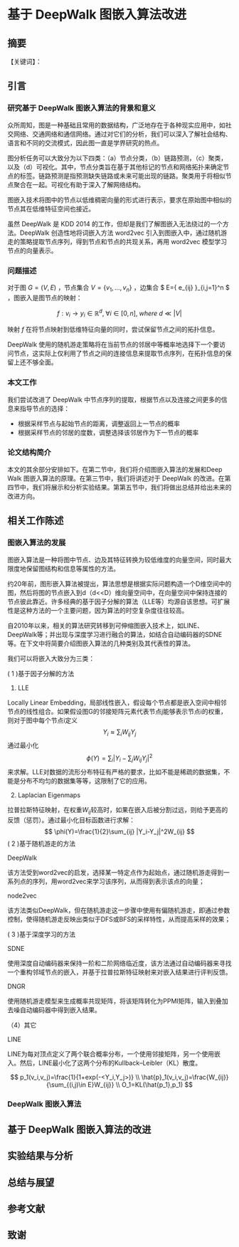 # 基于 DeepWalk 图嵌入算法改进



## 摘要





【关键词】：



## 引言

### 研究基于 DeepWalk 图嵌入算法的背景和意义

众所周知，图是一种基础且常用的数据结构，广泛地存在于各种现实应用中，如社交网络、交通网络和通信网络。通过对它们的分析，我们可以深入了解社会结构、语言和不同的交流模式，因此图一直是学界研究的热点。

图分析任务可以大致分为以下四类：（a）节点分类，（b）链路预测，（c）聚类，以及（d）可视化。其中，节点分类旨在基于其他标记的节点和网络拓扑来确定节点的标签。链路预测是指预测缺失链路或未来可能出现的链路。聚类用于将相似节点聚合在一起。可视化有助于深入了解网络结构。

图嵌入技术将图中的节点以低维稠密向量的形式进行表示，要求在原始图中相似的节点其在低维特征空间也接近。

虽然 DeepWalk 是 KDD 2014 的工作，但却是我们了解图嵌入无法绕过的一个方法。DeepWalk 创造性地将词嵌入方法 word2vec 引入到图嵌入中，通过随机游走的策略提取节点序列，得到节点和节点的共现关系，再用 word2vec 模型学习节点的向量表示。

### 问题描述

对于图 $G=(V,E)$ ，节点集合 $V=\{v_1,\dots,v_n\}$ ，边集合 $ E=\{ e_{ij} \}_{i,j=1}^n $ ，图嵌入是图节点的映射：

$$  f:v_i \to y_i \in \mathbb{R}^d, \;\forall i \in[0,n],\;where\; d \ll |V| $$

映射 $f$ 在将节点映射到低维特征向量的同时，尝试保留节点之间的拓扑信息。

DeepWalk 使用的随机游走策略将在当前节点的邻居中等概率地选择下一个要访问节点，这实际上仅利用了节点之间的连接信息来提取节点序列，在拓扑信息的保留上还不够全面。

### 本文工作

我们尝试改进了 DeepWalk 中节点序列的提取，根据节点以及连接之间更多的信息来指导节点的选择：

- 根据采样节点与起始节点的距离，调整返回上一节点的概率
- 根据采样节点的邻居的度数，调整选择该邻居作为下一节点的概率

### 论文结构简介

本文的其余部分安排如下。在第二节中，我们将介绍图嵌入算法的发展和Deep Walk 图嵌入算法的原理。在第三节中，我们将讲述对于 DeepWalk 的改进。在第四节中，我们将展示和分析实验结果。第第五节中，我们将做出总结并给出未来的改进方向。



## 相关工作陈述

### 图嵌入算法的发展

图嵌入算法是一种将图中节点、边及其特征转换为较低维度的向量空间，同时最大限度地保留图结构和信息等属性的方法。

约20年前，图形嵌入算法被提出，算法思想是根据实际问题构造一个D维空间中的图，然后将图的节点嵌入到d（d<<D）维向量空间中，在向量空间中保持连接的节点彼此靠近。许多经典的基于因子分解的算法（LLE等）均源自该思想。可扩展性是这种方法的一个主要问题，因为算法的时空复杂度往往较高。

自2010年以来，相关的算法研究转移到可伸缩图嵌入技术上，如LINE、DeepWalk等；并出现与深度学习进行融合的算法，如结合自动编码器的SDNE等。在下文中将简要介绍图嵌入算法的几种类别及其代表性的算法。

我们可以将嵌入大致分为三类：

( 1 )基于因子分解的方法

1. LLE

Locally Linear Embedding，局部线性嵌入，假设每个节点都是嵌入空间中相邻节点的线性组合。如果假设图G的邻接矩阵元素代表节点j能够表示节点i的权重，则对于图中每个节点i定义
$$
Y_i\approx \sum_i W_{ij}Y_j
$$
通过最小化
$$
\phi(Y)=\sum_i |Y_i-\sum_jW_{ij}Y_j|^2
$$
来求解。LLE对数据的流形分布特征有严格的要求，比如不能是稀疏的数据集，不能是分布不均匀的数据集等等，这限制了它的应用。

2. Laplacian Eigenmaps

拉普拉斯特征映射，在权重$W_{ij}$较高时，如果在嵌入后被分割过远，则给予更高的反馈（惩罚）。通过最小化目标函数进行求解：
$$
\phi(Y)=\frac{1}{2}\sum_{ij} |Y_i-Y_j|^2W_{ij}
$$
( 2 )基于随机游走的方法

DeepWalk

该方法受到word2vec的启发，选择某一特定点作为起始点，通过随机游走得到一系列点的序列，用word2vec来学习该序列，从而得到表示该点的向量；

node2vec

该方法类似DeepWalk，但在随机游走这一步骤中使用有偏随机游走，即通过参数控制，使得随机游走反映出类似于DFS或BFS的采样特性，从而提高采样的效果；

( 3 )基于深度学习的方法

SDNE

使用深度自动编码器来保持一阶和二阶网络临近度，该方法通过自动编码器来寻找一个重构邻域节点的嵌入，并基于拉普拉斯特征映射来对嵌入结果进行评判反馈。

DNGR

使用随机游走模型来生成概率共现矩阵，将该矩阵转化为PPMI矩阵，输入到叠加去噪自动编码器中得到嵌入结果。

（4）其它

LINE

LINE为每对顶点定义了两个联合概率分布，一个使用邻接矩阵，另一个使用嵌入。然后，LINE最小化了这两个分布的Kullback–Leibler（KL）散度。

$$
p_1(v_i,v_j)=\frac{1}{1+exp(-<Y_i,Y_j>)} \\
\hat{p}_1(v_i,v_j)=\frac{W_{ij}}{\sum_{(i,j)\in E}W_{ij}} \\
O_1=KL(\hat{p_1},p_1)
$$



### DeepWalk 图嵌入算法



## 基于 DeepWalk 图嵌入算法的改进







## 实验结果与分析







## 总结与展望





## 参考文献





## 致谢















